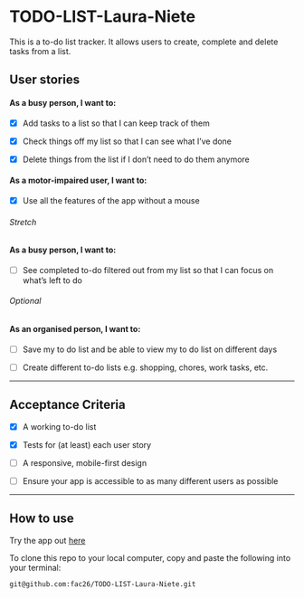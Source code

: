# TODO-LIST-Laura-Niete

This is a to-do list tracker. It allows users to create, complete and delete tasks from a list.

## User stories
#### As a busy person, I want to:

- [x] Add tasks to a list so that I can keep track of them

- [x] Check things off my list so that I can see what I’ve done

- [x] Delete things from the list if I don’t need to do them anymore

#### As a motor-impaired user, I want to:

- [x] Use all the features of the app without a mouse

###### Stretch  
#### As a busy person, I want to:

- [ ] See completed to-do filtered out from my list so that I can focus on what’s left to do

###### Optional
#### As an organised person, I want to:
- [ ] Save my to do list and be able to view my to do list on different days

- [ ] Create different to-do lists e.g. shopping, chores, work tasks, etc.

---
## Acceptance Criteria 
- [x] A working to-do list

- [x] Tests for (at least) each user story

- [ ] A responsive, mobile-first design

- [ ] Ensure your app is accessible to as many different users as possible

---
## How to use
Try the app out [here](https://fac26.github.io/TODO-LIST-Laura-Niete/)

To clone this repo to your local computer, copy and paste the following into your terminal:

```git@github.com:fac26/TODO-LIST-Laura-Niete.git```
